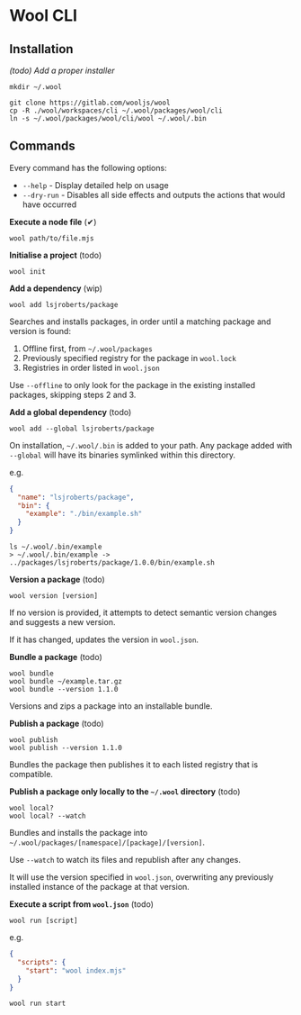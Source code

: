 # Wool CLI

## Installation

_(todo) Add a proper installer_

```
mkdir ~/.wool
```

```
git clone https://gitlab.com/wooljs/wool
cp -R ./wool/workspaces/cli ~/.wool/packages/wool/cli
ln -s ~/.wool/packages/wool/cli/wool ~/.wool/.bin
```

## Commands

Every command has the following options:

- `--help` - Display detailed help on usage
- `--dry-run` - Disables all side effects and outputs the actions that would have occurred

**Execute a node file** (✔)

```
wool path/to/file.mjs
```

**Initialise a project** (todo)

```
wool init
```

**Add a dependency** (wip)

```
wool add lsjroberts/package
```

Searches and installs packages, in order until a matching package and version is found:

1.  Offline first, from `~/.wool/packages`
2.  Previously specified registry for the package in `wool.lock`
3.  Registries in order listed in `wool.json`

Use `--offline` to only look for the package in the existing installed packages, skipping steps 2 and 3.

**Add a global dependency** (todo)

```
wool add --global lsjroberts/package
```

On installation, `~/.wool/.bin` is added to your path. Any package added with `--global` will have its binaries symlinked within this directory.

e.g.

```json
{
  "name": "lsjroberts/package",
  "bin": {
    "example": "./bin/example.sh"
  }
}
```

```
ls ~/.wool/.bin/example
> ~/.wool/.bin/example -> ../packages/lsjroberts/package/1.0.0/bin/example.sh
```

<!-- **Symlink a package to `~/.wool/packages`** (todo)

```
wool link .
``` -->

**Version a package** (todo)

```
wool version [version]
```

If no version is provided, it attempts to detect semantic version changes and suggests a new version.

If it has changed, updates the version in `wool.json`.

**Bundle a package** (todo)

```
wool bundle
wool bundle ~/example.tar.gz
wool bundle --version 1.1.0
```

Versions and zips a package into an installable bundle.

**Publish a package** (todo)

```
wool publish
wool publish --version 1.1.0
```

Bundles the package then publishes it to each listed registry that is compatible.

**Publish a package only locally to the `~/.wool` directory** (todo)

```
wool local?
wool local? --watch
```

Bundles and installs the package into `~/.wool/packages/[namespace]/[package]/[version]`.

Use `--watch` to watch its files and republish after any changes.

It will use the version specified in `wool.json`, overwriting any previously installed instance of the package at that version.

**Execute a script from `wool.json`** (todo)

```
wool run [script]
```

e.g.

```json
{
  "scripts": {
    "start": "wool index.mjs"
  }
}
```

```
wool run start
```
